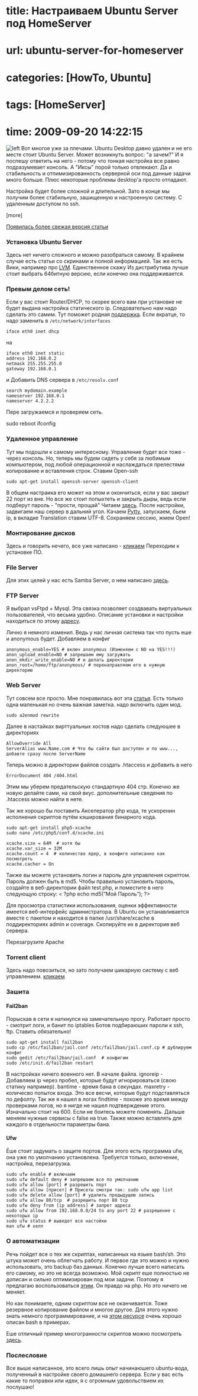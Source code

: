 # title: Настраиваем Ubuntu Server под HomeServer
# url: ubuntu-server-for-homeserver
# categories: [HowTo, Ubuntu]
# tags: [HomeServer]
# time: 2009-09-20 14:22:15

![left](~ubuntu-logo.jpg)
Вот многое уже за плечами. Ubuntu Desktop давно удален и не его месте стоит Ubuntu Server. Может возникнуть вопрос: "а зачем?" И я поспешу ответить на него - потому что тонкая настройка все равно подразумевает консоль. А "Иксы" порой только отвлекают. Да и стабильность и отпимизированность серверной оси под данные задачи много больше. Плюс некоторые проблемы desktop'а просто отпадают.

Настройка будет более сложной и длительной. Зато в конце мы получим более стабильную, зашищенную и настроенную систему. С удаленным доступом по ssh.

[more]

[Появилась более свежая версия статьи](http://isudo.ru/2011/01/ubuntu-server-for-homeserver2/)


### Установка Ubuntu Server
Здесь нет ничего сложного и можно разобраться самому. В крайнем случае есть статьи со скринами и полной информацией. Так же есть Вики, например про [LVM](http://ru.wikipedia.org/wiki/LVM). Единственное скажу Из дистрибутива лучше стоит выбрать 64битную версию, если конечно она поддерживается.

### Превым делом сеть!
Если у вас стоит Router/DHCP, то скорее всего вам при установке не будет выдана настройка статического ip. Следовательно нам надо сделать это самим. Тут поможет родная [поддержка](https://help.ubuntu.com/8.04/serverguide/C/network-configuration.html). Если вкратце, то надо заменить в
`/etc/network/interfaces`
	
	iface eth0 inet dhcp

на

	iface eth0 inet static
	address 192.168.0.2
	netmask 255.255.255.0
	gateway 192.168.0.1

и Добавить DNS сервера в `/etc/resolv.conf`

	search mydomain.example
	nameserver 192.168.0.1
	nameserver 4.2.2.2


Пере загружаемся и проверяем сеть.

sudo reboot
ifconfig


### Удаленное управление
Тут мы подошли к самому интересному. Управление будет все тоже - через консоль. Но, теперь мы будем сидеть у себя за любимым компьютером, под любой операционной и наслаждаться прелестями копирование и вставления строк. Cтавим Open-ssh

	sudo apt-get install openssh-server openssh-client

В общем настраика его может на этом и окончиться, если у вас закрыт 22 порт из вне.
Но все же стоит попыхтеть и закрыть дыры, ведь если подберут пароль - "прости, прощай"
Читаем [здесь](http://sudouser.com/openssh-nastrojka-poleznye-priemy-sekrety-i-sovety-po-ispolzovaniyu.html).
После настройки, задвигаем наш сервер в дальний угол. Качаем [Pytty](http://the.earth.li/~sgtatham/putty/latest/x86/putty.exe), запускаем, бьем ip, в вкладке Translation ставим UTF-8. Сохраняем сессию, жмем Open!


### Монтирование дисков
Здесь и говорить нечего, все уже написано - [кликаем](http://mydebianblog.blogspot.com/2008/09/linux.html)
Переходим к установке ПО.


### File Server
Для этих целей у нас есть Samba Server, о нем написано [здесь](http://mycomp.se/?q=content/samba-server-ustanovka-i-nastroika-v-ubuntu-server-804).


### FTP Server
Я выбрал vsFtpd + Mysql. Эта связка позволяет создвавать виртуальных пользователей, что весьма удобно. Описание установки и настройки находиться по этому [адресу](http://sudouser.com/ustanovka-i-nastrojka-vsftpd-mysql-ubuntu-debian).

Лично я немного изменил. Ведь у нас личная система так что пусть еше и anonymous будет. Добавляем в конфиг

	anonymous_enable=YES # включ anonymous (Изменяем с NO на YES!!!)
	anon_upload_enable=NO # запрешаем ему загружать
	anon_mkdir_write_enable=NO # и делать директории
	anon_root=/home/ftp/anonymous/ # перенаправляем его в нужную директорию


### Web Server
Тут совсем все просто. Мне понравилась вот эта [статья](http://yaap.newway.com.ua/2009/02/13/ustanovka-i-nastrojka-lamp-linuxapachemysqlphp-v-ubuntu/). Есть только одна маленькая но очень важная заметка. надо включить один мод.

	sudo a2enmod rewrite

Далее в настайках вирттуальных хостов надо сделать следуюшее в директориях

	AllowOverride All
	ServerAlias www.Name.com # Что бы сайти был доступен и по www..., добавте сразу после ServerName

Теперь можно в директории файлов создать .htaccess и добавить в него

	ErrorDocument 404 /404.html

Этим мы уберем предательскую стандартную 404 стр. Конечно же новую делайте сами, на свой вкус. дополнительные сведения по .htaccess можно найти в нете.

Так же хорошо бы поставить Акселератор php кода, те ускоренин исполнения скриптов путём кэширования бинарного кода.

	sudo apt-get install php5-xcache
	sudo nano /etc/php5/conf.d/xcache.ini

	xcache.size = 64M  # хотя бы
	xcache.var_size = 32M
	xcache.count = 4  # количество ядер, в конфиге написанно как посмотреть
	xcache.cacher = On

Также вы можете установить логин и пароль для управления скриптом. Пароль должен быть в md5. Чтобы правильно установить пароль, создайте в веб-директории файл test.php, и поместите в него следующую строку: < ?php echo md5(”Мой Пароль”); ?>

Для просмотра статистики использования, оценки эффективности имеется веб-интерфейс администратора. В Ubuntu он устанавливается вместе с пакетом и находится в папке /usr/share/xcache в поддиректориях admin и coverage. Скопируйте их в директория веб сервера.

Перезагрузите Apache


### Torrent client
Здесь надо повозиться, но зато получаем шикарную систему с веб управлением. [кликаем](http://isudo.ru/2009/07/rutorrent-gui-for-rtorrent/)


### Зашита

#### Fail2ban
Порыскав в сети я наткнулся на замечательную прогу. Работает просто - смотрит логи, и банит по iptables Ботов подбираюших пароли к ssh, ftp. Ставить обязательно!

	sudo apt-get install fail2ban
	sudo cp /etc/fail2ban/jail.conf /etc/fail2ban/jail.conf.cp # дублируем конфиг
	sudo gedit /etc/fail2ban/jail.conf  # конфигим
	sudo /etc/init.d/fail2ban restart

В настройках ничего военного нет. В начале файла. ignoreip - Добавляем ip через пробел, которые будут игнорироваться (свою статику например). bantime - время бана в секундах. maxretry - количесво попыток входа. Это все весчи, которые будут подставляться по дефолту. Так же я нашел в логах findtime - похоже это время между проверками логов, но я нигде не нашел подтверждение этого. Изначально стоит на 600. Если не боитесь можете поменять. Дальше меняем нужные сервисы с false на true. Также можно вставлять для каждого в отдельности параметры бана.

#### Ufw
Ёше стоит задумать о защите портов. Для этого есть программа ufw, она уже по умолчанию установлена. Требуется только, включение, настройка, перезагрузка.

	sudo ufw enable # включаем
	sudo ufw default deny # запрешаем все по умолчанию
	sudo ufw allow [port] # разрешить порт
	sudo ufw allow [присет] # Присеты смотри так: sudo ufw app list
	sudo ufw delete allow [port] # удалить предыдущею запись
	sudo ufw allow 80/tcp  # разрешить порт 80 tcp
	sudo ufw deny from [ip address] # запрет адреса
	sudo ufw allow from 192.168.0.0/24 to any port 22 # разрешение с некоторых ip
	sudo ufw status # выведет все настойки
	man ufw # хелп

### О автоматизации
Речь пойдет все о тех же скриптах, написанных на языке bash/sh. Это штука может очень облегчать работу. И первое где это можно и нужно использовать, это backup баз данных. Конечно лучше всего написать его самому, но это не всегда возможно. Мой скрипт еше полностью не дописан и сильно оптимизирован под мои задачи. Поэтому я предлагаю воспользоваться [этим](http://silverghost.org.ua/2009/07/02/mysqldbbackup-novaya-versiya/). Он правдо на php. Но это ничего не меняет.

Но как понимаете, одним скриптом все не оканчивается. Тоже резервное копирование файлом и многое другое. Для этого нужно знать немного программирование, и на [этом ресурсе](http://gazette.lrn.ru/rus/articles/abs-guide/index.html) очень хорошо описан bash в примерах.

Еше отличный пример многогранности скриптов можно посмотреть [здесь](http://isudo.ru/2009/06/write-admin-on-shell/).


### Послесловие
Все выше написанное, это всего лишь опыт начинаюшего ubuntu-вода, полученный в настройке своего домашнего сервера.
Если у вас есть какие то поправки или идеи, я с огромным удовольствием их послушаю!
